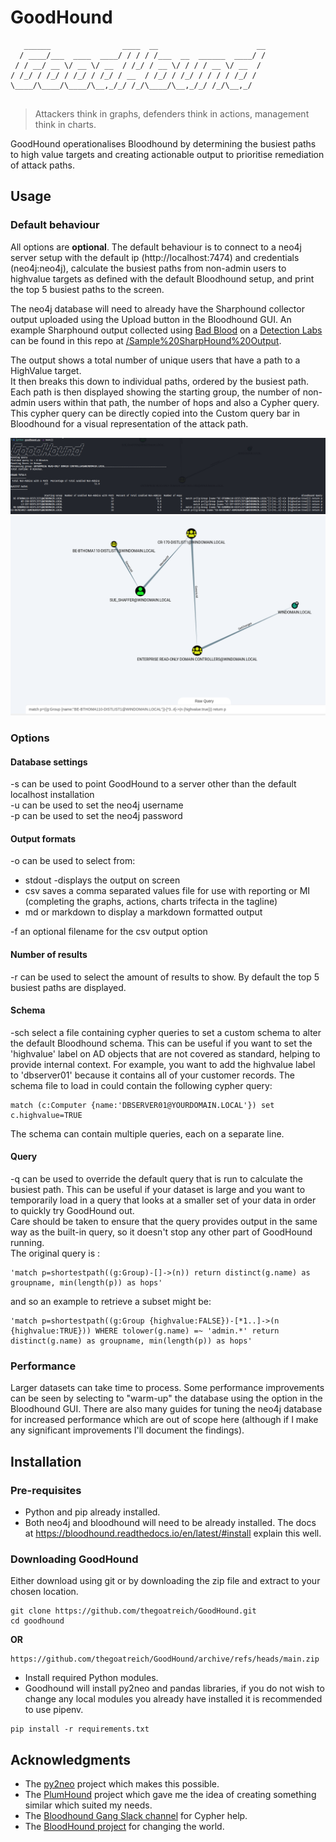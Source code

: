 # GoodHound

```
   ______                ____  __                      __
  / ____/___  ____  ____/ / / / /___  __  ______  ____/ /
 / / __/ __ \/ __ \/ __  / /_/ / __ \/ / / / __ \/ __  / 
/ /_/ / /_/ / /_/ / /_/ / __  / /_/ / /_/ / / / / /_/ /  
\____/\____/\____/\__,_/_/ /_/\____/\__,_/_/ /_/\__,_/   
                                                         
```
> Attackers think in graphs, defenders think in actions, management think in charts.

GoodHound operationalises Bloodhound by determining the busiest paths to high value targets and creating actionable output to prioritise remediation of attack paths.

## Usage

### Default behaviour

All options are __optional__. The default behaviour is to connect to a neo4j server setup with the default ip (http://localhost:7474) and credentials (neo4j:neo4j), calculate the busiest paths from non-admin users to highvalue targets as defined with the default Bloodhound setup, and print the top 5 busiest paths to the screen.

The neo4j database will need to already have the Sharphound collector output uploaded using the Upload button in the Bloodhound GUI. An example Sharphound output collected using [Bad Blood](https://github.com/davidprowe/BadBlood) on a [Detection Labs](https://detectionlab.network/) can be found in this repo at [/Sample%20SharpHound%20Output](/Sample%20SharpHound%20Output).

The output shows a total number of unique users that have a path to a HighValue target.  
It then breaks this down to individual paths, ordered by the busiest path. 
Each path is then displayed showing the starting group, the number of non-admin users within that path, the number of hops and also a Cypher query. This cypher query can be directly copied into the Custom query bar in Bloodhound for a visual representation of the attack path. 

![Example Output](images/example-output.png)  
![BloodHound Attack Path](images/bloodhound-raw-query.png)  


### Options

#### Database settings
-s can be used to point GoodHound to a server other than the default localhost installation  
-u can be used to set the neo4j username  
-p can be used to set the neo4j password  

#### Output formats
-o can be used to select from:  
- stdout -displays the output on screen
- csv saves a comma separated values file for use with reporting or MI (completing the graphs, actions, charts trifecta in the tagline)
- md or markdown to display a markdown formatted output  

-f an optional filename for the csv output option

#### Number of results
-r can be used to select the amount of results to show. By default the top 5 busiest paths are displayed.

#### Schema
-sch select a file containing cypher queries to set a custom schema to alter the default Bloodhound schema. This can be useful if you want to set the 'highvalue' label on AD objects that are not covered as standard, helping to provide internal context.
For example, you want to add the highvalue label to 'dbserver01' because it contains all of your customer records. The schema file to load in could contain the following cypher query:  
```
match (c:Computer {name:'DBSERVER01@YOURDOMAIN.LOCAL'}) set c.highvalue=TRUE
```
The schema can contain multiple queries, each on a separate line.

#### Query
-q can be used to override the default query that is run to calculate the busiest path. This can be useful if your dataset is large and you want to temporarily load in a query that looks at a smaller set of your data in order to quickly try GoodHound out.  
Care should be taken to ensure that the query provides output in the same way as the built-in query, so it doesn't stop any other part of GoodHound running.  
The original query is :  
```
'match p=shortestpath((g:Group)-[]->(n)) return distinct(g.name) as groupname, min(length(p)) as hops'
```
and so an example to retrieve a subset might be:  
```
'match p=shortestpath((g:Group {highvalue:FALSE})-[*1..]->(n {highvalue:TRUE})) WHERE tolower(g.name) =~ 'admin.*' return distinct(g.name) as groupname, min(length(p)) as hops'
```

### Performance

Larger datasets can take time to process. Some performance improvements can be seen by selecting to "warm-up" the database using the option in the Bloodhound GUI. There are also many guides for tuning the neo4j database for increased performance which are out of scope here (although if I make any significant improvements I'll document the findings).

## Installation

### Pre-requisites
- Python and pip already installed.
- Both neo4j and bloodhound will need to be already installed. The docs at https://bloodhound.readthedocs.io/en/latest/#install explain this well.

### Downloading GoodHound
Either download using git or by downloading the zip file and extract to your chosen location.
```
git clone https://github.com/thegoatreich/GoodHound.git
cd goodhound
```
__OR__
```
https://github.com/thegoatreich/GoodHound/archive/refs/heads/main.zip
```

- Install required Python modules.  
- Goodhound will install py2neo and pandas libraries, if you do not wish to change any local modules you already have installed it is recommended to use pipenv.  
```
pip install -r requirements.txt
```
## Acknowledgments
- The [py2neo](https://py2neo.org/2021.1/) project which makes this possible.
- The [PlumHound](https://github.com/PlumHound/PlumHound) project which gave me the idea of creating something similar which suited my needs.
- The [Bloodhound Gang Slack channel](bloodhoundhq.slack.com) for Cypher help.
- The [BloodHound project](https://bloodhound.readthedocs.io/en/latest/index.html) for changing the world.